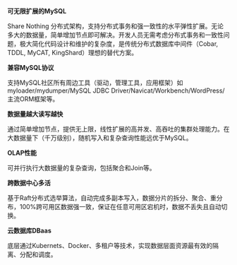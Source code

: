 


**可无限扩展的MySQL** 

Share Nothing 分布式架构，支持分布式事务和强一致性的水平弹性扩展。无论多大的数据量，简单增加节点即可解决。开发人员无需考虑分布式事务和一致性问题，极大简化代码设计和维护的复杂度，是传统分布式数据库中间件（Cobar, TDDL, MyCAT, KingShard）理想的替代方案。

**兼容MySQL协议**

支持MySQL社区所有周边工具（驱动，管理工具，应用框架）如 myloader/mydumper/MySQL JDBC Driver/Navicat/Workbench/WordPress/主流ORM框架等。


**数据量越大读写越快**

通过简单增加节点，提供无上限，线性扩展的高并发、高吞吐的集群处理能力。在大数据量下（千万级别），随机写入和复杂查询性能远优于MySQL。

**OLAP性能**

可并行执行大数据量的复杂查询，包括聚合和Join等。


**跨数据中心多活**

基于Raft分布式选举算法，自动完成多副本写入，数据分片的拆分、聚合、重分布，100%跨可用区数据强一致，保证在任意可用区宕机时，数据不丢失且自动切换。

**云数据库DBaas**

底层通过Kubernets、Docker、多租户等技术，实现数据层面资源最有效的隔离、分配和调度。










